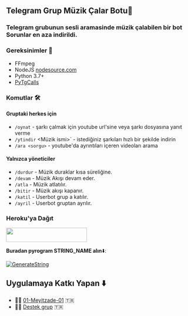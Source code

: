 <h2 align="centre">Telegram Grup Müzik Çalar Botu🎵</h2>

### Telegram grubunun sesli aramasinde müzik çalabilen bir bot Sorunlar en aza indirildi. 

<p align="center">

  
</p>

<h3>Gereksinimler 📝</h3>

- FFmpeg 
- NodeJS [nodesource.com](https://nodesource.com/)
- Python 3.7+
- [PyTgCalls](https://github.com/pytgcalls/pytgcalls)

### Komutlar 🛠
#### Gruptaki herkes için 
- `/oynat` - şarkı çalmak için youtube url'sine veya şarkı dosyasına yanıt verme 
- `/ytindir` <Müzik ismi>` - istediğiniz şarkıları hızlı bir şekilde indirin 
- `/ara <sorgu>` - youtube'da ayrıntıları içeren videoları arama 

#### Yalnızca yöneticiler 
- `/durdur` - Müzik duraklar kısa süreliğine.
- `/devam` - Müzik Akışı devam eder. 
- `/atla` - Müzik atlatılır. 
- `/bitir` - Müzik akışı kapanır. 
- `/katil` - Userbot grup a katılır. 
- `/ayril` - Userbot gruptan ayrılır. 

### Heroku'ya Dağıt</h4>

<a href="https://heroku.com/deploy?template=https://github.com/Mehmetbaba06/Efsane_Music"> <img src="https://img.shields.io/badge/Deploy%20To%20Heroku-red?style=for-the-badge&logo=heroku" width="220" height="38.45"/></a></p> 

**Buradan pyrogram STRING_NAME alın**⬇️:

[![GenerateString](https://img.shields.io/badge/repl.it-generateString-yellowgreen)](https://replit.com/@subinps/getStringName)

## Uygulamaya Katkı Yapan ⬇️

- 👨‍💻 [01-Meyitzade-01](https://t.me/pumaefe) 🇹🇷
- 👨‍💻 [Destek grup](https://t.me/hirasetsohbet) 🇹🇷




